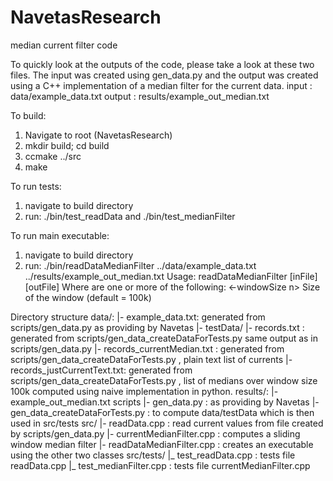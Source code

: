 # NavetasResearch
median current filter code

To quickly look at the outputs of the code, please take a look at these two files.  The input was created using gen_data.py and the output was created using a C++ implementation of a median filter for the current data.
input  : data/example_data.txt
output : results/example_out_median.txt

To build: 
1) Navigate to root (NavetasResearch)
2) mkdir build; cd build
3) ccmake ../src
4) make

To run tests:
1) navigate to build directory
2) run: ./bin/test_readData and ./bin/test_medianFilter

To run main executable:
1) navigate to build directory
2) run: ./bin/readDataMedianFilter ../data/example_data.txt ../results/example_out_median.txt 
Usage: readDataMedianFilter [inFile] [outFile] <options>
Where <options> are one or more of the following:
  <-windowSize n>    Size of the window (default = 100k)




Directory structure
data/:
    |- example_data.txt: generated from scripts/gen_data.py as providing by Navetas
    |- testData/
        |- records.txt : generated from scripts/gen_data_createDataForTests.py same output as in scripts/gen_data.py
        |- records_currentMedian.txt : generated from scripts/gen_data_createDataForTests.py , plain text list of currents
        |- records_justCurrentText.txt: generated from scripts/gen_data_createDataForTests.py , list of medians over window size 100k computed using naive implementation in python.
results/:
    |- example_out_median.txt
scripts
    |- gen_data.py : as providing by Navetas
    |- gen_data_createDataForTests.py : to compute data/testData which is then used in src/tests
src/
    |- readData.cpp : read current values from file created by scripts/gen_data.py
    |- currentMedianFilter.cpp : computes a sliding window median filter
    |- readDataMedianFilter.cpp : creates an executable using the other two classes
src/tests/
    |_ test_readData.cpp : tests file readData.cpp 
    |_ test_medianFilter.cpp : tests file currentMedianFilter.cpp